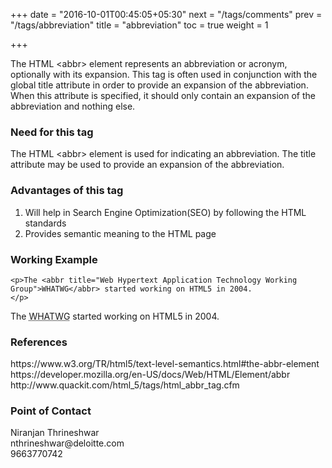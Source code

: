 +++
date = "2016-10-01T00:45:05+05:30"
next = "/tags/comments"
prev = "/tags/abbreviation"
title = "abbreviation"
toc = true
weight = 1

+++

The HTML <span class='tag-span'>&lt;abbr&gt;</span> element represents an abbreviation or acronym, optionally with its expansion. This tag is often used in conjunction with the global title attribute in order to provide an expansion of the abbreviation. When this attribute is specified, it should only contain an expansion of the abbreviation and nothing else.

<h3>Need for this tag</h3>
The HTML <span class='tag-span'>&lt;abbr&gt;</span> element is used for indicating an abbreviation. The title attribute may be used to provide an expansion of the abbreviation.

<h3>Advantages of this tag</h3>

<ol>
  <li>Will help in Search Engine Optimization(SEO) by following the HTML standards</li>
  <li>Provides semantic meaning to the HTML page</li>
</ol>

<h3>Working Example</h3>

    <p>The <abbr title="Web Hypertext Application Technology Working Group">WHATWG</abbr> started working on HTML5 in 2004.
    </p>

<p>The <abbr title="Web Hypertext Application Technology Working Group">WHATWG</abbr> started working on HTML5 in 2004.</p>

<h3>References</h3>
https://www.w3.org/TR/html5/text-level-semantics.html#the-abbr-element
<br>
https://developer.mozilla.org/en-US/docs/Web/HTML/Element/abbr
<br>
http://www.quackit.com/html_5/tags/html_abbr_tag.cfm

<h3>Point of Contact</h3>
Niranjan Thrineshwar <br>
nthrineshwar@deloitte.com <br>
9663770742
